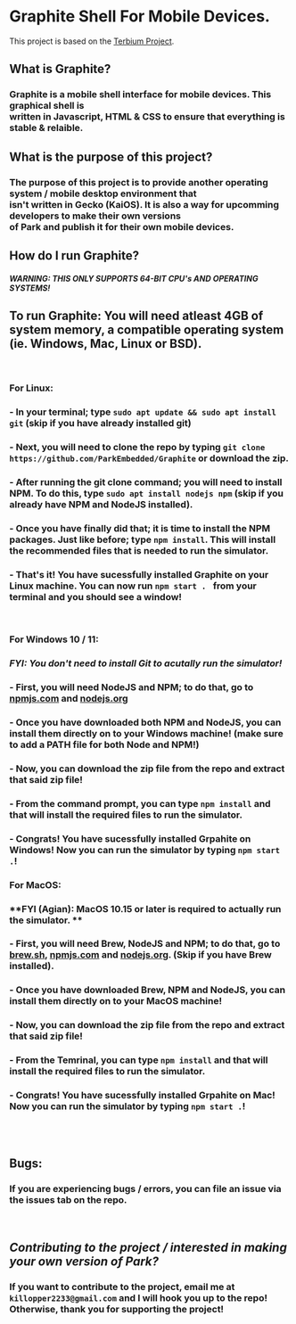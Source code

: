 # Graphite Shell For Mobile Devices.
This project is based on the [Terbium Project](https://github.com/TerbiumOS/webOS).
## What is Graphite?
### Graphite is a mobile shell interface for mobile devices. This graphical shell is <br> written in Javascript, HTML & CSS to ensure that everything is stable & relaible.

## What is the purpose of this project?
### The purpose of this project is to provide another operating system / mobile desktop environment that <br> isn't written in Gecko (KaiOS). It is also a way for upcomming developers to make their own versions <br> of Park and publish it for their own mobile devices.

## How do I run Graphite?
#### *WARNING: THIS ONLY SUPPORTS 64-BIT CPU's AND OPERATING SYSTEMS!*

## To run Graphite: You will need atleast 4GB of system memory, a compatible operating system (ie. Windows, Mac, Linux or BSD).

<br>

### **For Linux:**

### - In your terminal; type ```sudo apt update && sudo apt install git``` (skip if you have already installed git)
### - Next, you will need to clone the repo by typing ```git clone https://github.com/ParkEmbedded/Graphite``` or download the zip.
### - After running the git clone command; you will need to install NPM. To do this, type ```sudo apt install nodejs npm``` (skip if you already have NPM and NodeJS installed).
### - Once you have finally did that; it is time to install the NPM packages. Just like before; type ```npm install```. This will install the recommended files that is needed to run the simulator.
### - That's it! You have sucessfully installed Graphite on your Linux machine. You can now run ```npm start . ``` from your terminal and you should see a window!

<br>

### **For Windows 10 / 11:**
### *FYI: You don't need to install Git to acutally run the simulator!*

### - First, you will need NodeJS and NPM; to do that, go to [npmjs.com]((https://npmjs.org)) and [nodejs.org](https://nodejs.org)
### - Once you have downloaded both NPM and NodeJS, you can install them directly on to your Windows machine! (make sure to add a PATH file for both Node and NPM!)

### - Now, you can download the zip file from the repo and extract that said zip file!
### - From the command prompt, you can type ```npm install``` and that will install the required files to run the simulator.
### - Congrats! You have sucessfully installed Grpahite on Windows! Now you can run the simulator by typing ```npm start .```!


### **For MacOS:**
### **FYI (Agian): MacOS 10.15 or later is required to actually run the simulator. **

### - First, you will need Brew, NodeJS and NPM; to do that, go to [brew.sh](https://brew.sh), [npmjs.com](https://npmjs.org) and [nodejs.org](https://nodejs.org). (Skip if you have Brew installed).
### - Once you have downloaded Brew, NPM and NodeJS, you can install them directly on to your MacOS machine!

### - Now, you can download the zip file from the repo and extract that said zip file!
### - From the Temrinal, you can type ```npm install``` and that will install the required files to run the simulator.
### - Congrats! You have sucessfully installed Grpahite on Mac! Now you can run the simulator by typing ```npm start .```!

<br>
<br>

## **Bugs**:
### If you are experiencing bugs / errors, you can file an issue via the issues tab on the repo.

<br>

## *Contributing to the project / interested in making your own version of Park?*
### If you want to contribute to the project, email me at ```killopper2233@gmail.com``` and I will hook you up to the repo! Otherwise, thank you for supporting the project!